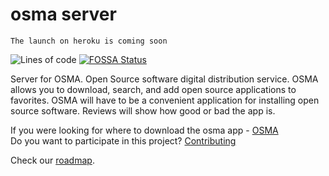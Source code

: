 # osma server

`The launch on heroku is coming soon`

![Lines of code](https://img.shields.io/tokei/lines/github/OSMA-D/osma-server)
[![FOSSA Status](https://app.fossa.com/api/projects/git%2Bgithub.com%2FOSMA-D%2Fosma-server.svg?type=small)](https://app.fossa.com/projects/git%2Bgithub.com%2FOSMA-D%2Fosma-server?ref=badge_small)

Server for OSMA. Open Source software digital distribution service. OSMA allows you to download, search, and add open source applications to favorites.
OSMA will have to be a convenient application for installing open source software. Reviews will show how good or bad the app is.

If you were looking for where to download the osma app - [OSMA](https://github.com/OSMA-D/osma-app)  
Do you want to participate in this project? [Contributing](CONTRIBUTING.md)

Check our [roadmap](docs/roadmap.md).
